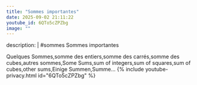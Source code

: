 ```yaml
---
title: "Sommes importantes"
date: 2025-09-02 21:11:22 
youtube_id: 6QTo5cZPZbg
image: ""
---
```

description: |
  #sommes
  Sommes importantes
  
  
  
  Quelques Sommes,somme des entiers,somme des carrés,somme des cubes,autres sommes,Some Sums,sum of integers,sum of squares,sum of cubes,other sums,Einige Summen,Summe...
{% include youtube-privacy.html id="6QTo5cZPZbg" %}

